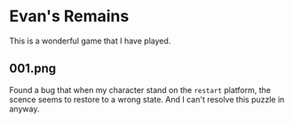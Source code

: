 # Evan's Remains

This is a wonderful game that I have played.

## 001.png

Found a bug that when my character stand on the `restart` platform, the scence seems to restore to a wrong state. And I can't resolve this puzzle in anyway.